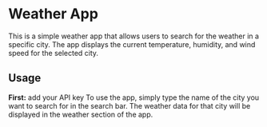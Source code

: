 # Weather App

This is a simple weather app that allows users to search for the weather in a specific city. The app displays the current temperature, humidity, and wind speed for the selected city.

## Usage

**First:** add your API key
To use the app, simply type the name of the city you want to search for in the search bar. The weather data for that city will be displayed in the weather section of the app.